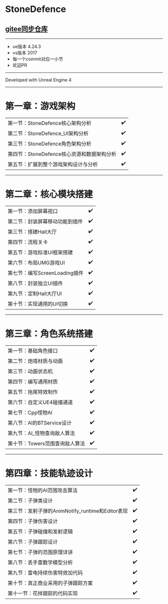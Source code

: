 # StoneDefence
## [gitee同步仓库](https://gitee.com/smartuil/StoneDefence)

---
* ue版本  4.24.3
* vs版本  2017
* 每一个commit对应一小节
* 欢迎PR

---

Developed with Unreal Engine 4

---
# 第一章：游戏架构
|||
| --------   | -----  |
|第一节：StoneDefence核心架构分析|:heavy_check_mark:|
|第二节：StoneDefence_UI架构分析|:heavy_check_mark:|
|第三节：StoneDefence角色架构分析|:heavy_check_mark:|
|第四节：StoneDefence核心资源和数据架构分析|:heavy_check_mark:|
|第五节：扩展到整个游戏架构设计与分析|:heavy_check_mark:|
---
# 第二章：核心模块搭建
|||
| --------   | -----  |
|第一节：添加屏幕视口|:heavy_check_mark:|
|第二节：封装屏幕移动功能到插件|:heavy_check_mark:|
|第三节：搭建Hall大厅|:heavy_check_mark:|
|第四节：流程关卡|:heavy_check_mark:|
|第五节：游戏标准UI框架搭建|:heavy_check_mark:|
|第六节：布局UMG游戏UI|:heavy_check_mark:|
| 第七节：编写ScreenLoading插件|:heavy_check_mark:|
| 第八节：封装独立UI插件|:heavy_check_mark:|
|第九节：定制Hall大厅UI|:heavy_check_mark:|
|第十节：实现通用的UI切换|:heavy_check_mark:|
---
# 第三章：角色系统搭建
|||
| --------   | -----  |
|第一节：基础角色接口|:heavy_check_mark:|
|第二节：炮塔材质与动画|:heavy_check_mark:|
|第三节：动画状态机|:heavy_check_mark:|
|第四节：编写通用材质|:heavy_check_mark:|
|第五节：拖尾特效制作|:heavy_check_mark:|
|第六节：自定义UE4碰撞通道|:heavy_check_mark:|
|第七节：Cpp怪物AI|:heavy_check_mark:|
|第八节：AI的BTService设计|:heavy_check_mark:|
|第九节：AI_怪物查询敌人算法|:heavy_check_mark:|
|第十节：Towers范围查询敌人算法|:heavy_check_mark:|
---
# 第四章：技能轨迹设计
|||
| --------   | -----  |
|第一节：怪物的AI范围攻击算法|:heavy_check_mark:|
|第二节：子弹类设计|:heavy_check_mark:|
|第三节：发射子弹的AnimNotify_runtime和Editor表现|:heavy_check_mark:|
|第四节：子弹伤害设计|:heavy_check_mark:|
|第五节：子弹碰撞和发射逻辑|:heavy_check_mark:|
|第六节：子弹跟踪设计|:heavy_check_mark:|
|第七节：子弹的范围原理详讲|:heavy_check_mark:|
|第八节：丢手雷数学模型分析|:heavy_check_mark:|
|第九节：雷电持续伤害特效加代码|:heavy_check_mark:|
|第十节：真正商业采用的子弹跟踪方案|:heavy_check_mark:|
|第十一节：花样跟踪的代码实现|:heavy_check_mark:|